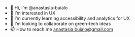 - 👋 Hi, I’m @anastasia-buialo
- 👀 I’m interested in UX
- 🌱 I’m currently learning accessibility and analytics for UX
- 💞️ I’m looking to collaborate on green-tech ideas
- 📫 How to reach me anastasia.buialo@gmail.com

<!---
anastasia-buialo/anastasia-buialo is a ✨ special ✨ repository because its `README.md` (this file) appears on your GitHub profile.
You can click the Preview link to take a look at your changes.
--->
